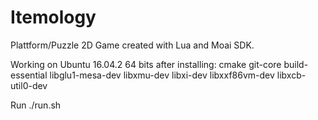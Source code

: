 Itemology
=========

Plattform/Puzzle 2D Game created with Lua and Moai SDK.

Working on Ubuntu 16.04.2 64 bits after installing: cmake git-core build-essential libglu1-mesa-dev libxmu-dev libxi-dev libxxf86vm-dev libxcb-util0-dev

Run ./run.sh

